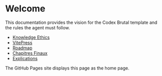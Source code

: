 # Welcome

This documentation provides the vision for the Codex Brutal template and the rules the agent must follow.

- [Knowledge Ethics](./knowledge-ethics.md)
- [VitePress](./vitepress.md)
- [Roadmap](./roadmap.md)
- [Chapitres Finaux](./chapitres_finaux/)
- [Explications](./explications/)

The GitHub Pages site displays this page as the home page.
